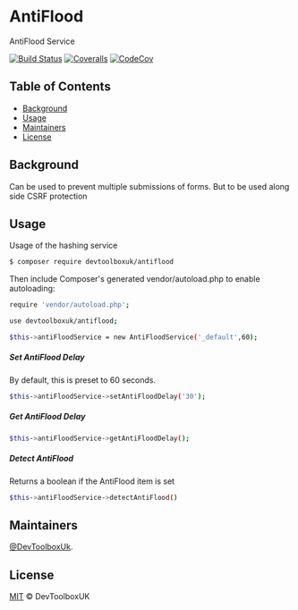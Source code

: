 # AntiFlood
AntiFlood Service

[![Build Status](https://api.travis-ci.org/devtoolboxuk/antiflood.svg?branch=master)](https://travis-ci.org/devtoolboxuk/antiflood)
[![Coveralls](https://coveralls.io/repos/github/devtoolboxuk/antiflood/badge.svg?branch=master)](https://coveralls.io/github/devtoolboxuk/antiflood?branch=master)
[![CodeCov](https://codecov.io/gh/devtoolboxuk/antiflood/branch/master/graph/badge.svg)](https://codecov.io/gh/devtoolboxuk/antiflood)


## Table of Contents

- [Background](#Background)
- [Usage](#Usage)
- [Maintainers](#Maintainers)
- [License](#License)

## Background

Can be used to prevent multiple submissions of forms. But to be used along side CSRF protection

## Usage

Usage of the hashing service

```sh
$ composer require devtoolboxuk/antiflood
```

Then include Composer's generated vendor/autoload.php to enable autoloading:

```sh
require 'vendor/autoload.php';
```

```sh
use devtoolboxuk/antiflood;

$this->antiFloodService = new AntiFloodService('_default',60);
```


##### Set AntiFlood Delay
By default, this is preset to 60 seconds.
```sh
$this->antiFloodService->setAntiFloodDelay('30');
```

##### Get AntiFlood Delay
```sh 
$this->antiFloodService->getAntiFloodDelay();
```

##### Detect AntiFlood

Returns a boolean if the AntiFlood item is set

```sh
$this->antiFloodService->detectAntiFlood()
```


## Maintainers

[@DevToolboxUk](https://github.com/DevToolBoxUk).


## License

[MIT](LICENSE) © DevToolboxUK